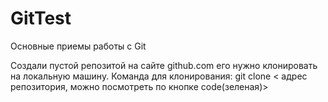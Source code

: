 # GitTest
Основные приемы работы с Git

Создали пустой репозитой на сайте github.com его нужно клонировать на локальную машину.
Команда для клонирования: 
  git clone < адрес репозитория, можно посмотреть по кнопке code(зеленая)>
